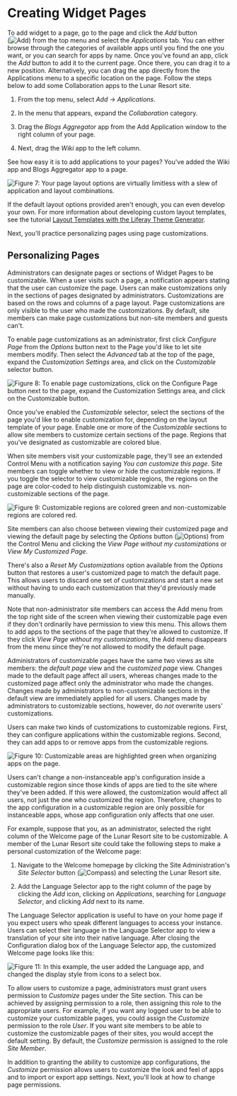 # Creating Widget Pages



To add widget to a page, go to the page and click the *Add* button  
(![Add](../../../../images/icon-control-menu-add.png)) 
from the  top menu and select the *Applications* tab. You can either browse
through the categories of available apps until you find the one you want, or you
can search for apps by name. Once you've found an app, click the *Add* button to
add it to the current page. Once there, you can drag it to a new position.
Alternatively, you can drag the app directly from the Applications menu to
a specific location on the page. Follow the steps below to add some
Collaboration apps to the Lunar Resort site.

1.  From the top menu, select *Add* &rarr; *Applications*.

2.  In the menu that appears, expand the *Collaboration* category.

3.  Drag the *Blogs Aggregator* app from the Add Application window to the right
    column of your page.

4.  Next, drag the *Wiki* app to the left column.

See how easy it is to add applications to your pages? You've added the Wiki
app and Blogs Aggregator app to a page. 

![Figure 7: Your page layout options are virtually limitless with a slew of application and layout combinations.](../../../../images/app-layout-design.png)

If the default layout options provided aren't enough, you can even develop your
own. For more information about developing custom layout templates, see the
tutorial 
[Layout Templates with the Liferay Theme Generator](/develop/tutorials/-/knowledge_base/7-0/creating-layout-templates-with-the-themes-generator-0). 

Next, you'll practice personalizing pages using page customizations.

## Personalizing Pages [](id=personalizing-pages)

Administrators can designate pages or sections of Widget Pages to be customizable. When
a user visits such a page, a notification appears stating that the user can
customize the page. Users can make customizations only in the sections of pages
designated by administrators. Customizations are based on the rows and columns
of a page layout. Page customizations are only visible to the user who made the
customizations. By default, site members can make page customizations but
non-site members and guests can't.

To enable page customizations as an administrator, first click *Configure Page*
from the *Options* button next to the Page you'd like to let site members
modify. Then select the *Advanced* tab at the top of the page, expand the
*Customization Settings* area, and click on the *Customizable* selector button. 

![Figure 8: To enable page customizations, click on the *Configure Page* button next to the page, expand the *Customization Settings* area, and click on the *Customizable* button.](../../../../images/page-customizations.png)

Once you've enabled the *Customizable* selector, select the sections of
the page you'd like to enable customization for, depending on the layout
template of your page. Enable one or more of the *Customizable* sections to
allow site members to customize certain sections of the page. Regions that
you've designated as customizable are colored blue.

When site members visit your customizable page, they'll see an extended Control
Menu with a notification saying *You can customize this page*. Site members can
toggle whether to view or hide the customizable regions. If you toggle the
selector to view customizable regions, the regions on the page are color-coded
to help distinguish customizable vs. non-customizable sections of the page.

![Figure 9: Customizable regions are colored green and non-customizable regions are colored red.](../../../../images/color-coded-customizable-regions.png)

Site members can also choose between viewing their customized page and viewing
the default page by selecting the *Options* button
(![Options](../../../../images/icon-options.png)) from the Control Menu and
clicking the *View Page without my customizations* or *View My Customized Page*.

There's also a *Reset My Customizations* option available from the *Options*
button that restores a user's customized page to match the default page. This
allows users to discard one set of customizations and start a new set without
having to undo each customization that they'd previously made manually. 

Note that non-administrator site members can access the Add menu from the top
right side of the screen when viewing their customizable page even if they don't
ordinarily have permission to view this menu. This allows them to add apps to
the sections of the page that they're allowed to customize. If they click *View
Page without my customizations*, the Add menu disappears from the menu since
they're not allowed to modify the default page.

Administrators of customizable pages have the same two views as site members:
the *default page* view and the *customized page* view. Changes made to the
default page affect all users, whereas changes made to the customized page
affect only the administrator who made the changes. Changes made by
administrators to non-customizable sections in the default view are immediately
applied for all users. Changes made by administrators to customizable sections,
however, do *not* overwrite users' customizations.

Users can make two kinds of customizations to customizable regions. First, they
can configure applications within the customizable regions. Second, they can add
apps to or remove apps from the customizable regions.

![Figure 10: Customizable areas are highlighted green when organizing apps on the page.](../../../../images/customizable-regions.png)

Users can't change a non-instanceable app's configuration inside a customizable
region since those kinds of apps are tied to the site where they've been added.
If this were allowed, the customization would affect all users, not just the one
who customized the region. Therefore, changes to the app configuration in
a customizable region are only possible for instanceable apps, whose app
configuration only affects that one user.

For example, suppose that you, as an administrator, selected the right column of
the Welcome page of the Lunar Resort site to be customizable. A member of the
Lunar Resort site could take the following steps to make a personal
customization of the Welcome page:

1.  Navigate to the Welcome homepage by clicking the Site Administration's *Site
    Selector* button (![Compass](../../../../images/icon-compass.png)) and
    selecting the Lunar Resort site.

2.  Add the Language Selector app to the right column of the page by clicking
    the *Add* icon, clicking on *Applications*, searching for *Language
    Selector*, and clicking *Add* next to its name.

The Language Selector application is useful to have on your home page if you
expect users who speak different languages to access your instance. Users can
select their language in the Language Selector app to view a translation of your
site into their native language. After closing the Configuration dialog box of
the Language Selector app, the customized Welcome page looks like this:

![Figure 11: In this example, the user added the Language app, and changed the display style from icons to a select box.](../../../../images/customized-portal-homepage.png)

To allow users to customize a page, administrators must grant users permission
to *Customize* pages under the Site section. This can be achieved by assigning
permission to a role, then assigning this role to the appropriate users. For
example, if you want any logged user to be able to customize your customizable
pages, you could assign the *Customize* permission to the role *User*. If you
want site members to be able to customize the customizable pages of their sites,
you would accept the default setting. By default, the *Customize* permission is
assigned to the role *Site Member*.

In addition to granting the ability to customize app configurations, the
*Customize* permission allows users to customize the look and feel of apps
and to import or export app settings. Next, you'll look at how to change page
permissions.
